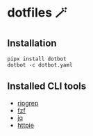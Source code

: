 # dotfiles 🪄

## Installation

```
pipx install dotbot
dotbot -c dotbot.yaml
```

## Installed CLI tools

- [ripgrep](https://github.com/BurntSushi/ripgrep)
- [fzf](https://github.com/junegunn/fzf)
- [jq](https://github.com/stedolan/jq)
- [httpie](https://github.com/jakubroztocil/httpie)

